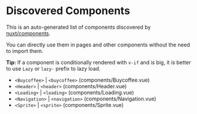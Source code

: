 # Discovered Components

This is an auto-generated list of components discovered by [nuxt/components](https://github.com/nuxt/components).

You can directly use them in pages and other components without the need to import them.

**Tip:** If a component is conditionally rendered with `v-if` and is big, it is better to use `Lazy` or `lazy-` prefix to lazy load.

- `<Buycoffee>` | `<buycoffee>` (components/Buycoffee.vue)
- `<Header>` | `<header>` (components/Header.vue)
- `<Loading>` | `<loading>` (components/Loading.vue)
- `<Navigation>` | `<navigation>` (components/Navigation.vue)
- `<Sprite>` | `<sprite>` (components/Sprite.vue)
